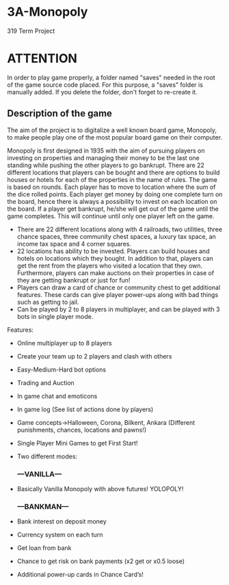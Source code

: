 <h1>3A-Monopoly</h1>
319 Term Project

<h1>ATTENTION</h1>
In order to play game properly, a folder named "saves" needed in the root of the game source code placed. For this purpose, a "saves" folder is manually added. If you delete the folder, don't forget to re-create it.

<h2>Description of the game</h2>

The aim of the project is to digitalize a well known board game, Monopoly, to make people play one of the most popular board game on their computer.   

Monopoly is first designed in 1935 with the aim of pursuing players on investing on properties and managing their money to be the last one standing while pushing the other players to go bankrupt. There are 22 different locations that players can be bought and there are options to build houses or hotels for each of the properties in the name of rules. The game is based on rounds. Each player has to move to location where the sum of the dice rolled points. Each player get money by doing one complete turn on the board, hence there is always a possibility to invest on each location on the board. If a player get bankrupt, he/she will get out of the game until the game completes. This will continue until only one player left on the game. 

* There are 22 different locations along with 4 railroads, two utilities, three chance spaces, three community chest spaces, a luxury tax space, an income tax space and 4 corner squares. 
* 22 locations has ability to be invested. Players can build houses and hotels on locations which they bought. In addition to that, players can get the rent from the players who visited a location that they own. Furthermore, players can make auctions on their properties in case of they are getting bankrupt or just for fun!
* Players can draw a card of chance or community chest to get additional features. These cards can give player power-ups along with bad things such as getting to jail. 
* Can be played by 2 to 8 players in multiplayer, and can be played with 3 bots in single player mode.

Features:
* Online multiplayer up to 8 players
* Create your team up to 2 players and clash with others
* Easy-Medium-Hard bot options
* Trading and Auction
* In game chat and emoticons
* In game log (See list of actions done by players)
* Game concepts->Halloween, Corona, Bilkent, Ankara (Different punishments, chances, locations and pawns!)
* Single Player Mini Games to get First Start!
* Two different modes:

	<h3>—VANILLA—</h3>
* Basically Vanilla Monopoly with above futures! YOLOPOLY!

	<h3>—BANKMAN—</h3>
* Bank interest on deposit money
* Currency system on each turn
* Get loan from bank
* Chance to get risk on bank payments (x2 get or x0.5 loose)
* Additional power-up cards in Chance Card’s!


